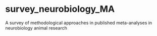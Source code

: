 # survey_neurobiology_MA
A survey of methodological approaches in published meta-analyses in neurobiology animal research
